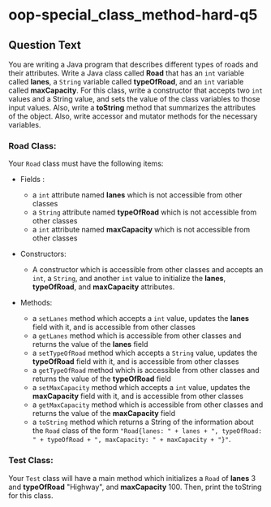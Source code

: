 # oop-special_class_method-hard-q5

## Question Text

You are writing a Java program that describes different types of roads and their attributes. Write a Java class called
**Road** that has an `int` variable called **lanes**, a `String` variable called **typeOfRoad**, and an
`int` variable called **maxCapacity**. For this class, write a constructor that accepts two `int` values
and a String value, and sets the value of the class variables to those input values. Also, write a **toString** method
that summarizes the attributes of the object. Also, write accessor and mutator methods for the necessary variables.

### Road Class:

Your `Road` class must have the following items:

- Fields :
    - a `int` attribute named **lanes** which is not accessible from other classes
    - a `String` attribute named **typeOfRoad** which is not accessible from other classes
    - a `int` attribute named **maxCapacity** which is not accessible from other classes

- Constructors:
    - A constructor which is accessible from other classes and accepts an `int`, a `String`, and
      another `int` value to initialize the **lanes**, **typeOfRoad**, and **maxCapacity** attributes.

- Methods:
    - a `setLanes` method which accepts a `int` value, updates the **lanes** field with it, and is accessible from
      other classes
    - a `getLanes` method which is accessible from other classes and returns the value of the **lanes** field
    - a `setTypeOfRoad` method which accepts a `String` value, updates the **typeOfRoad** field with it, and is
      accessible
      from other classes
    - a `getTypeOfRoad` method which is accessible from other classes and returns the value of the **typeOfRoad** field
    - a `setMaxCapacity` method which accepts a `int` value, updates the **maxCapacity** field with it, and is
      accessible from
      other classes
    - a `getMaxCapacity` method which is accessible from other classes and returns the value of the **maxCapacity**
      field
    - a `toString` method which returns a String of the information about the `Road` class of the form
      `"Road{lanes: " + lanes + ", typeOfRoad: " + typeOfRoad + ", maxCapacity: " + maxCapacity + "}"`.

### Test Class:

Your `Test` class will have a main method which initializes a `Road` of **lanes** 3 and **typeOfRoad** "Highway",
and **maxCapacity** 100. Then, print the toString for this class.